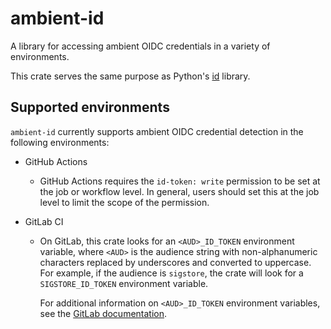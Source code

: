 # ambient-id

A library for accessing ambient OIDC credentials in a variety of environments.

This crate serves the same purpose as Python's [id] library.

## Supported environments

`ambient-id` currently supports ambient OIDC credential detection in the
following environments:

* GitHub Actions

  - GitHub Actions requires the `id-token: write` permission to be set
    at the job or workflow level. In general, users should set this at the
    job level to limit the scope of the permission.

* GitLab CI

  - On GitLab, this crate looks for an `<AUD>_ID_TOKEN` environment variable,
    where `<AUD>` is the audience string with non-alphanumeric characters
    replaced by underscores and converted to uppercase. For example, if the
    audience is `sigstore`, the crate will look for a `SIGSTORE_ID_TOKEN`
    environment variable.

    For additional information on `<AUD>_ID_TOKEN` environment variables,
    see the [GitLab documentation].

[id]: https://pypi.org/project/id/

[GitLab documentation]: https://docs.gitlab.com/ci/secrets/id_token_authentication/
